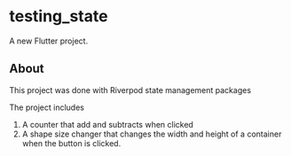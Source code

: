 # testing_state

A new Flutter project.

## About

This project was done with Riverpod state management packages

The project includes

1. A counter that add and subtracts when clicked
2. A shape size changer that changes the width and height of a container when the button is clicked.
